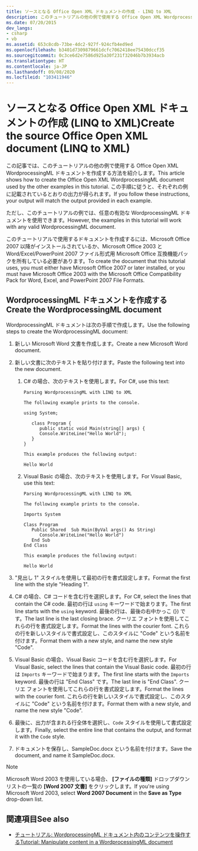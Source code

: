 ```yaml
---
title: ソースとなる Office Open XML ドキュメントの作成 - LINQ to XML
description: このチュートリアルの他の例で使用する Office Open XML WordprocessingML ドキュメントを作成する方法について説明します。
ms.date: 07/20/2015
dev_langs:
- csharp
- vb
ms.assetid: 653c8cdb-73be-4dc2-927f-924cfb4ed9ed
ms.openlocfilehash: b3401d7309879661dcfc7062418ee75430dccf35
ms.sourcegitcommit: 0c3ce6d2e7586d925a30f231f32046b7b3934acb
ms.translationtype: HT
ms.contentlocale: ja-JP
ms.lasthandoff: 09/08/2020
ms.locfileid: "103411946"
---
```

# <a name="create-the-source-office-open-xml-document-linq-to-xml"></a><span data-ttu-id="400eb-103">ソースとなる Office Open XML ドキュメントの作成 (LINQ to XML)</span><span class="sxs-lookup"><span data-stu-id="400eb-103">Create the source Office Open XML document (LINQ to XML)</span></span>

<span data-ttu-id="400eb-104">この記事では、このチュートリアルの他の例で使用する Office Open XML WordprocessingML ドキュメントを作成する方法を紹介します。</span><span class="sxs-lookup"><span data-stu-id="400eb-104">This article shows how to create the Office Open XML WordprocessingML document used by the other examples in this tutorial.</span></span> <span data-ttu-id="400eb-105">この手順に従うと、それぞれの例に記載されているとおりの出力が得られます。</span><span class="sxs-lookup"><span data-stu-id="400eb-105">If you follow these instructions, your output will match the output provided in each example.</span></span>

<span data-ttu-id="400eb-106">ただし、このチュートリアルの例では、任意の有効な WordprocessingML ドキュメントを使用できます。</span><span class="sxs-lookup"><span data-stu-id="400eb-106">However, the examples in this tutorial will work with any valid WordprocessingML document.</span></span>

<span data-ttu-id="400eb-107">このチュートリアルで使用するドキュメントを作成するには、Microsoft Office 2007 以降がインストールされているか、Microsoft Office 2003 と Word/Excel/PowerPoint 2007 ファイル形式用 Microsoft Office 互換機能パックを所有している必要があります。</span><span class="sxs-lookup"><span data-stu-id="400eb-107">To create the document that this tutorial uses, you must either have Microsoft Office 2007 or later installed, or you must have Microsoft Office 2003 with the Microsoft Office Compatibility Pack for Word, Excel, and PowerPoint 2007 File Formats.</span></span>

## <a name="create-the-wordprocessingml-document"></a><span data-ttu-id="400eb-108">WordprocessingML ドキュメントを作成する</span><span class="sxs-lookup"><span data-stu-id="400eb-108">Create the WordprocessingML document</span></span>

<span data-ttu-id="400eb-109">WordprocessingML ドキュメントは次の手順で作成します。</span><span class="sxs-lookup"><span data-stu-id="400eb-109">Use the following steps to create the WordprocessingML document:</span></span>

1. <span data-ttu-id="400eb-110">新しい Microsoft Word 文書を作成します。</span><span class="sxs-lookup"><span data-stu-id="400eb-110">Create a new Microsoft Word document.</span></span>
1. <span data-ttu-id="400eb-111">新しい文書に次のテキストを貼り付けます。</span><span class="sxs-lookup"><span data-stu-id="400eb-111">Paste the following text into the new document.</span></span>
   1. <span data-ttu-id="400eb-112">C# の場合、次のテキストを使用します。</span><span class="sxs-lookup"><span data-stu-id="400eb-112">For C#, use this text:</span></span>

         ```text
         Parsing WordprocessingML with LINQ to XML

         The following example prints to the console.

         using System;

            class Program {
               public static void Main(string[] args) {
               Console.WriteLine("Hello World");
            }
         }

         This example produces the following output:

         Hello World
         ```

   1. <span data-ttu-id="400eb-113">Visual Basic の場合、次のテキストを使用します。</span><span class="sxs-lookup"><span data-stu-id="400eb-113">For Visual Basic, use this text:</span></span>

      ```text
      Parsing WordprocessingML with LINQ to XML

      The following example prints to the console.

      Imports System

      Class Program
         Public Shared  Sub Main(ByVal args() As String)
            Console.WriteLine("Hello World")
         End Sub
      End Class

      This example produces the following output:

      Hello World
      ```

1. <span data-ttu-id="400eb-114">"見出し 1" スタイルを使用して最初の行を書式設定します。</span><span class="sxs-lookup"><span data-stu-id="400eb-114">Format the first line with the style "Heading 1".</span></span>
1. <span data-ttu-id="400eb-115">C# の場合、C# コードを含む行を選択します。</span><span class="sxs-lookup"><span data-stu-id="400eb-115">For C#, select the lines that contain the C# code.</span></span> <span data-ttu-id="400eb-116">最初の行は `using` キーワードで始まります。</span><span class="sxs-lookup"><span data-stu-id="400eb-116">The first line starts with the `using` keyword.</span></span> <span data-ttu-id="400eb-117">最後の行は、最後の右中かっこ (}) です。</span><span class="sxs-lookup"><span data-stu-id="400eb-117">The last line is the last closing brace.</span></span> <span data-ttu-id="400eb-118">クーリエ フォントを使用してこれらの行を書式設定します。</span><span class="sxs-lookup"><span data-stu-id="400eb-118">Format the lines with the courier font.</span></span> <span data-ttu-id="400eb-119">これらの行を新しいスタイルで書式設定し、このスタイルに "Code" という名前を付けます。</span><span class="sxs-lookup"><span data-stu-id="400eb-119">Format them with a new style, and name the new style "Code".</span></span>
1. <span data-ttu-id="400eb-120">Visual Basic の場合、Visual Basic コードを含む行を選択します。</span><span class="sxs-lookup"><span data-stu-id="400eb-120">For Visual Basic, select the lines that contain the Visual Basic code.</span></span> <span data-ttu-id="400eb-121">最初の行は `Imports` キーワードで始まります。</span><span class="sxs-lookup"><span data-stu-id="400eb-121">The first line starts with the `Imports` keyword.</span></span> <span data-ttu-id="400eb-122">最後の行は "End Class" です。</span><span class="sxs-lookup"><span data-stu-id="400eb-122">The last line is "End Class".</span></span> <span data-ttu-id="400eb-123">クーリエ フォントを使用してこれらの行を書式設定します。</span><span class="sxs-lookup"><span data-stu-id="400eb-123">Format the lines with the courier font.</span></span> <span data-ttu-id="400eb-124">これらの行を新しいスタイルで書式設定し、このスタイルに "Code" という名前を付けます。</span><span class="sxs-lookup"><span data-stu-id="400eb-124">Format them with a new style, and name the new style "Code".</span></span>
1. <span data-ttu-id="400eb-125">最後に、出力が含まれる行全体を選択し、`Code` スタイルを使用して書式設定します。</span><span class="sxs-lookup"><span data-stu-id="400eb-125">Finally, select the entire line that contains the output, and format it with the `Code` style.</span></span>
1. <span data-ttu-id="400eb-126">ドキュメントを保存し、SampleDoc.docx という名前を付けます。</span><span class="sxs-lookup"><span data-stu-id="400eb-126">Save the document, and name it SampleDoc.docx.</span></span>

> [!NOTE]
> <span data-ttu-id="400eb-127">Microsoft Word 2003 を使用している場合、 **[ファイルの種類]** ドロップダウン リストの一覧の **[Word 2007 文書]** をクリックします。</span><span class="sxs-lookup"><span data-stu-id="400eb-127">If you're using Microsoft Word 2003, select **Word 2007 Document** in the **Save as Type** drop-down list.</span></span>

## <a name="see-also"></a><span data-ttu-id="400eb-128">関連項目</span><span class="sxs-lookup"><span data-stu-id="400eb-128">See also</span></span>

- [<span data-ttu-id="400eb-129">チュートリアル: WordprocessingML ドキュメント内のコンテンツを操作する</span><span class="sxs-lookup"><span data-stu-id="400eb-129">Tutorial: Manipulate content in a WordprocessingML document</span></span>](xml-shape-wordprocessingml-documents.md)
